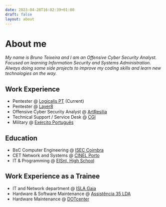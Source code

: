 ```yaml
---
date: 2023-04-28T16:02:39+01:00
draft: false
layout: about
---
```


# About me


_My name is Bruno Teixeira and I am an Offensive Cyber Security Analyst. Focused on learning Information Security and Systems Administration. Always doing some side projects to improve my coding skills and learn new technologies on the way._


## Work Experience


- Pentester @ [Logicalis PT](https://www.pt.logicalis.com/pt-pt) (Current)
- Pentester @ [Layer8](https://www.layer8.pt)
- Offensive Cyber Security Analyst @ [ArtResilia](https://artresilia.com/)
- Technical Support / Service Desk @ [CGI](https://www.cgi.com/en)
- Military @ [Exército Português](https://www.exercito.pt/pt)


## Education


- BsC Computer Engineering @ [ISEC Coimbra](https://www.isec.pt) 
- CET Network and Systems @ [CINEL Porto](https://www.cinel.pt)
- IT & Programming @ [EISnt, High School](https://eisnt.com/)


## Work Experience as a Trainee


- IT and Network department @ [ISLA Gaia](https://www.islagaia.pt/pt/)
- Hardware & Software Maintenance @ [Assistência 35 LDA](http://assistencia35.com/)
- Hardware Maintenance @ [DOTcenter](https://www.lojasehorarios.com.pt/dotcenter-informatica-soc-unip-lda/porto/c-58637a1332cff589d8187aa3)
